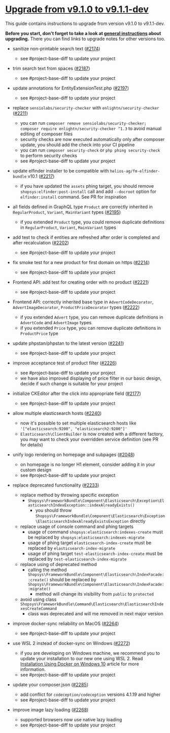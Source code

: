 # [Upgrade from v9.1.0 to v9.1.1-dev](https://github.com/shopsys/shopsys/compare/v9.1.0...9.1)

This guide contains instructions to upgrade from version v9.1.0 to v9.1.1-dev.

**Before you start, don't forget to take a look at [general instructions](https://github.com/shopsys/shopsys/blob/master/UPGRADE.md) about upgrading.**
There you can find links to upgrade notes for other versions too.

- sanitize non-printable search text ([#2174](https://github.com/shopsys/shopsys/pull/2174))
    - see #project-base-diff to update your project
  
- trim search text from spaces ([#2187](https://github.com/shopsys/shopsys/pull/2187))
    - see #project-base-diff to update your project

- update annotations for EntityExtensionTest.php ([#2197](https://github.com/shopsys/shopsys/pull/2197))
    - see #project-base-diff to update your project

- replace `sensiolabs/security-checker` with `enlightn/security-checker` ([#2211](https://github.com/shopsys/shopsys/pull/2211))
    - you can run `composer remove sensiolabs/security-checker; composer require enlightn/security-checker ^1.3` to avoid manual editing of composer files
    - security checks are now executed automatically only after composer update, you should add the check into your CI pipeline
    - you can run `composer security-check` or `php phing security-check` to perform security checks
    - see #project-base-diff to update your project

- update elfinder installer to be compatible with `helios-ag/fm-elfinder-bundle` v10.1 ([#2217](https://github.com/shopsys/shopsys/pull/2217))
    - if you have updated the `assets` phing target, you should remove `shopsys:elfinder:post-install` call
      and add `--docroot` option for `elfinder:install` command. See PR for inspiration

- all fields defined in GraphQL type `Product` are correctly inherited in `RegularProduct`, `Variant`, `MainVariant` types ([#2195](https://github.com/shopsys/shopsys/pull/2195))
    - if you extended `Product` type, you could remove duplicate definitions in `RegularProduct`, `Variant`, `MainVariant` types

- add test to check if entities are refreshed after order is completed and after recalculation ([#2202](https://github.com/shopsys/shopsys/pull/2202))
    - see #project-base-diff to update your project

- fix smoke test for a new product for first domain on https ([#2214](https://github.com/shopsys/shopsys/pull/2214))
    - see #project-base-diff to update your project

- Frontend API: add test for creating order with no product ([#2221](https://github.com/shopsys/shopsys/pull/2221))
    - see #project-base-diff to update your project

- Frontend API: correctly inherited base type in `AdvertCodeDecorator`, `AdvertImageDecorator`, `ProductPriceDecorator` types ([#2222](https://github.com/shopsys/shopsys/pull/2222))
    - if you extended `Advert` type, you can remove duplicate definitions in `AdvertCode` and `AdvertImage` types
    - if you extended `Price` type, you can remove duplicate definitions in `ProductPrice` type

- update phpstan/phpstan to the latest version ([#2241](https://github.com/shopsys/shopsys/pull/2241))
    - see #project-base-diff to update your project

- improve acceptance test of product filter ([#2226](https://github.com/shopsys/shopsys/pull/2226))
    - see #project-base-diff to update your project
    - we have also improved displaying of price filter in our basic design, decide if such change is suitable for your project

- initialize CKEditor after the click into appropriate field ([#2177](https://github.com/shopsys/shopsys/pull/2177))
    - see #project-base-diff to update your project

- allow multiple elasticsearch hosts ([#2240](https://github.com/shopsys/shopsys/pull/2240))
    - now it's possible to set multiple elasticsearch hosts like `'["elasticsearch:9200", "elasticsearch2:9200"]'`
    - `Elasticsearch\ClientBuilder` is now created with a different factory, you may want to check your overridden service definition (see PR for details)

- unify logo rendering on homepage and subpages ([#2048](https://github.com/shopsys/shopsys/pull/2048))
    - on homepage is no longer H1 element, consider adding it in your custom design
    - see #project-base-diff to update your project

- replace deprecated functionality ([#2233](https://github.com/shopsys/shopsys/pull/2233))
    - replace method by throwing specific exception
        - `Shopsys\FrameworkBundle\Component\Elasticsearch\Exception\ElasticsearchIndexException::indexAlreadyExists()`
            - you should throw `Shopsys\FrameworkBundle\Component\Elasticsearch\Exception\ElasticsearchIndexAlreadyExistsException` directly
    - replace usage of console command and phing targets
        - usage of command `shopsys:elasticsearch:indexes-create` must be replaced by `shopsys:elasticsearch:indexes-migrate`
        - usage of phing target `elasticsearch-index-create` must be replaced by `elasticsearch-index-migrate`
        - usage of phing target `test-elasticsearch-index-create` must be replaced by `test-elasticsearch-index-migrate`
    - replace using of deprecated method
        - calling the method `Shopsys\FrameworkBundle\Component\Elasticsearch\IndexFacade::create()` should be replaced by `Shopsys\FrameworkBundle\Component\Elasticsearch\IndexFacade::migrate()`
            - method will change its visibility from `public` to `protected` 
    - avoid using class `Shopsys\FrameworkBundle\Command\Elasticsearch\ElasticsearchIndexesCreateCommand`
        - class was deprecated and will me removed in next major version

- improve docker-sync reliability on MacOS ([#2264](https://github.com/shopsys/shopsys/pull/2264))
    - see #project-base-diff to update your project

- use WSL 2 instead of docker-sync on Windows ([#2272](https://github.com/shopsys/shopsys/pull/2272))
    - if you are developing on Windows machine, we recommend you to update your installation to our new one using WSL 2. 
      Read [Installation Using Docker on Windows 10](https://github.com/shopsys/shopsys/blob/9.1/docs/installation/installation-using-docker-windows-10.md) article for more information.
    - see #project-base-diff to update your project

- update your composer.json ([#2285](https://github.com/shopsys/shopsys/pull/2285))
    - add conflict for `codeception/codeception` versions 4.1.19 and higher
    - see #project-base-diff to update your project

- improve image lazy loading ([#2268](https://github.com/shopsys/shopsys/pull/2268))
    - supported browsers now use native lazy loading
    - see #project-base-diff to update your project
